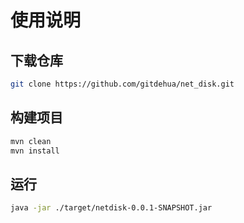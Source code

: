 # 使用说明

## 下载仓库

```sh
git clone https://github.com/gitdehua/net_disk.git
```

## 构建项目
```sh
mvn clean
mvn install
```

## 运行
```sh
java -jar ./target/netdisk-0.0.1-SNAPSHOT.jar
```